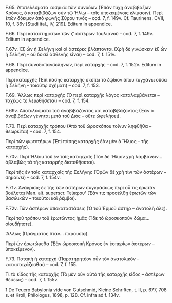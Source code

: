 F.65. Ἀποτελέσματα κοσμικὰ τῶν συνόδων (Ἐπάν τύχῃ ἀναβιβάζων Κρόνος, ὁ καταβιβάζων σὺν τῷ Ἡλίῳ – τοῖς ὑποκειμένοις κλίμασιν). Περὶ ἐτῶν δόκιμον ἀπὸ φωνῆς Σύρου τινός – cod. 7, f. 149v. Cf. Taurinens. CVII, 10, f. 36v [Studi ital., IV, 219]. Editum in appendice.

F.66. Περὶ καταστημάτων τῶν ζʹ ἀστέρων Ἰουλιανοῦ – cod. 7, f. 149v. Editum in appendice.

F.67v. Ἐξ ὧν ἡ Σελήνη καὶ οἱ ἀστέρες βλάπτονται (Χρὴ δὲ γινώσκειν ἐξ ὧν ἡ Σελήνη – οὐ δοκεῖ ἀσθενὴς εἶναι) – cod. 7, f. 151v.

F.68. Περὶ συνοδοπανσελήνων, περὶ καταρχῆς – cod. 7, f. 152v. Editum in appendice.

Περὶ καταρχῆς (Ἐπὶ πάσης καταρχῆς σκόπει τὸ ζῴδιον ὅπου τυγχάνει οὔσα ἡ Σελήνη – τοιοῦτῳ σχήματι) – cod. 7, f. 153.

F.69. Ἄλλως περὶ καταρχῆς (Ὁ περὶ καταρχῆς λόγος καταλαμβάνεται – ταχέως τε λειωθήσεται) – cod. 7, f. 154.

F.69v. Ἀποτελέσματα τοῦ ἀναβιβάζοντος καὶ καταβιβάζοντος (Ἐὰν ὁ ἀναβιβάζων γένηται μετὰ τοῦ Διός – οὔτε ὠφελήσει).

F.70. Περὶ καταρχῆς τρόπου (Ἀπὸ τοῦ ὡροσκόπου τοίνυν ληφθῆθα – θεωρεῖται) – cod. 7, f. 154.

Περὶ τῶν φωτοτήρων (Ἐπὶ πάσης καταρχῆς ἐὰν μὲν ὁ Ἥλιος – τῆς καταρχῆς).

F.70v. Περὶ Ἡλίου τοῦ ἐν ταῖς καταρχαῖς (Τὸν δὲ Ἥλιον χρὴ λαμβάνειν... ἀβλαβῶς τὰ τῆς καταρρῆς διατεθῆσεται).

Περὶ τῆς ἐν ταῖς καταρχαῖς τῆς Σελήνης (Ὁρῶν δὲ χρὴ τίνι τῶν ἀστέρων – σημαίνει) – cod. 7, f. 154v.

F.71v. Ἀνάκρισις ἐκ τῆς τῶν ἀστέρων συγκράσεως περὶ οὗ τις ἐρωτᾶν βούλεται Man. alt. superscr. Τεύκρου¹ (Ἐὰν τις προσέλθῃ ἐρωτῶν τῶν βασιλικῶν – τοιούτοι καὶ ῥέμβοι).

F.72v. Τῶν ἀστέρων ἀποκαταστάσεις (Ὁ τοῦ Ἑρμοῦ ἀστήρ – ἀνατολὴ ἀλς).

Περὶ τοῦ τρόπου τοῦ ἐρωτῶντος ἡμᾶς (Ἴδε τὸ ὡροσκοποῦν δώμα... οἱουδήποτε).

Ἄλλως (Πράγματος ὅταν... παρουσίᾳ).

Περὶ ὧν ἐρωτώμεθα (Ἐὰν ὡροσκοπή Κρόνος ἐν ἐσπερίων ἀστέρων – ὑποκείμενον).

F.73. Ποταπὴ ἡ καταρχὴ (Παρατηρητέον οὖν τὸν ἀνατολικὸν – καταστοχάζεσθαι) – cod. 7, f. 155.

Τί τὸ εἶδος τῆς καταρχῆς (Τὸ μὲν οὖν αὐτὸ τῆς καταρχῆς εἶδος – ἀστέρων θέσεως) – cod. 7, f. 155v.

1 De Teucro Babylonia vide von Gutschmid, Kleine Schriften, t. II, p. 677, 708 s. et Kroll, Philologus, 1898, p. 128. Cf. infra ad f. 134v.